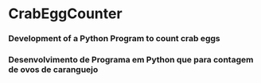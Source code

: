 # CrabEggCounter

### Development of a Python Program to count crab eggs

### Desenvolvimento de Programa em Python que para contagem de ovos de caranguejo

